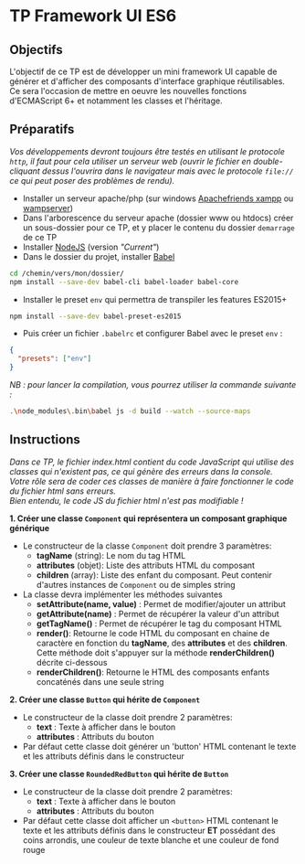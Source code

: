 # TP Framework UI ES6

## Objectifs
L'objectif de ce TP est de développer un mini framework UI capable de générer et d'afficher des composants d'interface graphique réutilisables. Ce sera l'occasion de mettre en oeuvre les nouvelles fonctions d'ECMAScript 6+ et notamment les classes et l'héritage.

## Préparatifs
*Vos développements devront toujours être testés en utilisant le protocole `http`, il faut pour cela utiliser un serveur web (ouvrir le fichier en double-cliquant dessus l'ouvrira dans le navigateur mais avec le protocole `file://` ce qui peut poser des problèmes de rendu).*
- Installer un serveur apache/php (sur windows [Apachefriends xampp](https://www.apachefriends.org/fr/index.html) ou [wampserver](http://www.wampserver.com/))
- Dans l'arborescence du serveur apache (dossier www ou htdocs) créer un sous-dossier pour ce TP, et y placer le contenu du dossier `demarrage` de ce TP
- Installer [NodeJS](https://nodejs.org/en/) (version *"Current"*)
- Dans le dossier du projet, installer [Babel](https://babeljs.io/docs/setup/#installation)
```bash
cd /chemin/vers/mon/dossier/
npm install --save-dev babel-cli babel-loader babel-core
```
- Installer le preset `env` qui permettra de transpiler les features ES2015+
```bash
npm install --save-dev babel-preset-es2015
```
- Puis créer un fichier `.babelrc` et configurer Babel avec le preset `env` :
```json
{
  "presets": ["env"]
}
```
*NB : pour lancer la compilation, vous pourrez utiliser la commande suivante :*
```bash
.\node_modules\.bin\babel js -d build --watch --source-maps
```

## Instructions
*Dans ce TP, le fichier index.html contient du code JavaScript qui utilise des classes qui n'existent pas, ce qui génère des erreurs dans la console.
<br>Votre rôle sera de coder ces classes de manière à faire fonctionner le code du fichier html sans erreurs.
<br>Bien entendu, le code JS du fichier html n'est pas modifiable !*

**1. Créer une classe `Component` qui représentera un composant graphique générique**
- Le constructeur de la classe `Component` doit prendre 3 paramètres:
	+ **tagName** (string): Le nom du tag HTML
	+ **attributes** (objet): Liste des attributs HTML du composant
	+ **children** (array): Liste des enfant du composant. Peut contenir d'autres instances de `Component` ou de simples string
- La classe devra implémenter les méthodes suivantes
	+ **setAttribute(name, value)** : Permet de modifier/ajouter un attribut
	+ **getAttribute(name)** : Permet de récupérer la valeur d'un attribut
	+ **getTagName()** : Permet de récupérer le tag du composant HTML
	+ **render()**: Retourne le code HTML du composant en chaine de caractère en fonction du **tagName**, des **attributes** et des **children**. Cette méthode doit s'appuyer sur la méthode **renderChildren()** décrite ci-dessous
	+ **renderChildren()**: Retourne le HTML des composants enfants concaténés dans une seule string

**2. Créer une classe `Button` qui hérite de `Component`**
- Le constructeur de la classe doit prendre 2 paramètres:
	+ **text** : Texte à afficher dans le bouton
	+ **attributes** : Attributs du bouton
- Par défaut cette classe doit générer un 'button' HTML contenant le texte et les attributs définis dans le constructeur

**3. Créer une classe `RoundedRedButton` qui hérite de `Button`**
- Le constructeur de la classe doit prendre 2 paramètres:
	+ **text** : Texte à afficher dans le bouton
	+ **attributes** : Attributs du bouton
- Par défaut cette classe doit afficher un `<button>` HTML contenant le texte et les attributs définis dans le constructeur **ET** possédant des coins arrondis, une couleur de texte blanche et une couleur de fond rouge